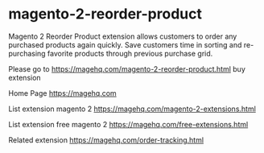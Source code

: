 # magento-2-reorder-product
Magento 2 Reorder Product extension allows customers to order any purchased products again quickly. Save customers time in sorting and re-purchasing favorite products through previous purchase grid.

Please go to https://magehq.com/magento-2-reorder-product.html buy extension

Home Page https://magehq.com

List extension magento 2 https://magehq.com/magento-2-extensions.html

List extension free magento 2 https://magehq.com/free-extensions.html

Related extension https://magehq.com/order-tracking.html
